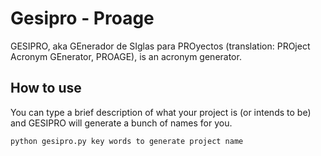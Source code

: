 Gesipro - Proage
================

GESIPRO, aka GEnerador de SIglas para PROyectos (translation: PROject Acronym GEnerator, PROAGE), is an acronym generator.


How to use
----------

You can type a brief description of what your project is (or intends to be) and GESIPRO will generate a bunch of names for you.

```
python gesipro.py key words to generate project name
```
